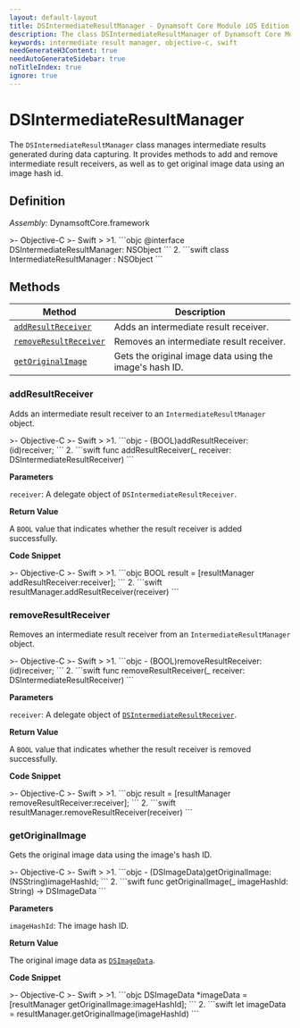 ```yaml
---
layout: default-layout
title: DSIntermediateResultManager - Dynamsoft Core Module iOS Edition API Reference
description: The class DSIntermediateResultManager of Dynamsoft Core Module manages intermediate results generated during data capturing. It provides methods to add and remove intermediate result receivers, as well as to get original image data using an image hash id.
keywords: intermediate result manager, objective-c, swift
needGenerateH3Content: true
needAutoGenerateSidebar: true
noTitleIndex: true
ignore: true
---
```


# DSIntermediateResultManager

The `DSIntermediateResultManager` class manages intermediate results generated during data capturing. It provides methods to add and remove intermediate result receivers, as well as to get original image data using an image hash id.

## Definition

*Assembly:* DynamsoftCore.framework

<div class="sample-code-prefix"></div>
>- Objective-C
>- Swift
>
>1. 
```objc
@interface DSIntermediateResultManager: NSObject
```
2. 
```swift
class IntermediateResultManager : NSObject
```

## Methods

| Method | Description |
| ------ | ----------- |
| [`addResultReceiver`](#addresultreceiver) | Adds an intermediate result receiver. |
| [`removeResultReceiver`](#removeresultreceiver) | Removes an intermediate result receiver. |
| [`getOriginalImage`](#getoriginalimage) | Gets the original image data using the image's hash ID. |

### addResultReceiver

Adds an intermediate result receiver to an `IntermediateResultManager` object.

<div class="sample-code-prefix"></div>
>- Objective-C
>- Swift
>
>1. 
```objc
- (BOOL)addResultReceiver:(id<DSIntermediateResultReceiver>)receiver;
```
2. 
```swift
func addResultReceiver(_ receiver: DSIntermediateResultReceiver)
```

**Parameters**

`receiver`: A delegate object of `DSIntermediateResultReceiver`.  

**Return Value**

A `BOOL` value that indicates whether the result receiver is added successfully.

**Code Snippet**

<div class="sample-code-prefix"></div>
>- Objective-C
>- Swift
>
>1. 
```objc
BOOL result = [resultManager addResultReceiver:receiver];
```
2. 
```swift
resultManager.addResultReceiver(receiver)
```

### removeResultReceiver

Removes an intermediate result receiver from an `IntermediateResultManager` object.

<div class="sample-code-prefix"></div>
>- Objective-C
>- Swift
>
>1. 
```objc
- (BOOL)removeResultReceiver:(id<DSIntermediateResultReceiver>)receiver;
```
2. 
```swift
func removeResultReceiver(_ receiver: DSIntermediateResultReceiver)
```

**Parameters**

`receiver`: A delegate object of [`DSIntermediateResultReceiver`](intermediate-result-receiver.md).

**Return Value**

A `BOOL` value that indicates whether the result receiver is removed successfully.

**Code Snippet**

<div class="sample-code-prefix"></div>
>- Objective-C
>- Swift
>
>1. 
```objc
result = [resultManager removeResultReceiver:receiver];
```
2. 
```swift
resultManager.removeResultReceiver(receiver)
```

### getOriginalImage

Gets the original image data using the image's hash ID.

<div class="sample-code-prefix"></div>
>- Objective-C
>- Swift
>
>1. 
```objc
- (DSImageData)getOriginalImage:(NSString)imageHashId;
```
2. 
```swift
func getOriginalImage(_ imageHashId: String) -> DSImageData
```

**Parameters**

`imageHashId`: The image hash ID.

**Return Value**

The original image data as [`DSImageData`](../basic-structures/image-data.md).

**Code Snippet**

<div class="sample-code-prefix"></div>
>- Objective-C
>- Swift
>
>1. 
```objc
DSImageData *imageData = [resultManager getOriginalImage:imageHashId];
```
2. 
```swift
let imageData = resultManager.getOriginalImage(imageHashId)
```
